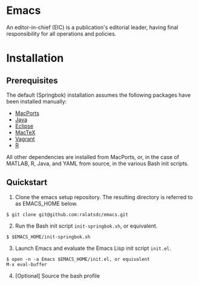 # Emacs

An editor-in-chief (EIC) is a publication's editorial leader, having final responsibility for all operations and policies.

# Installation

## Prerequisites

The default (Springbok) installation assumes the following packages have been installed manually:
+ [MacPorts](https://www.macports.org/install.php)
+ [Java](https://www.java.com/en/)
+ [Eclipse](https://www.eclipse.org/)
+ [MacTeX](https://tug.org/mactex/mactex-download.html)
+ [Vagrant](https://www.vagrantup.com/downloads.html)
+ [R](https://cran.r-project.org/bin/macosx/)

All other dependencies are installed from MacPorts, or, in the case of MATLAB, R, Java, and YAML from source, in the various Bash init scripts.

## Quickstart

1. Clone the emacs setup repository. The resulting directory is referred to as EMACS_HOME below.
```
$ git clone git@github.com:ralatsdc/emacs.git
```
2. Run the Bash init script `init-springbok.sh`, or equivalent.
```
$ $EMACS_HOME/init-springbok.sh
```
3. Launch Emacs and evaluate the Emacs Lisp init script `init.el`.
```
$ open -n -a Emacs $EMACS_HOME/init.el, or equivalent
M-x eval-buffer
```
4. [Optional] Source the bash profile
